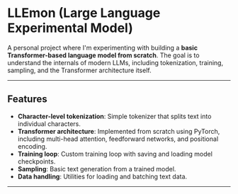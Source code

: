 # LLEmon (Large Language Experimental Model)

A personal project where I'm experimenting with building a **basic Transformer-based language model from scratch**. The goal is to understand the internals of modern LLMs, including tokenization, training, sampling, and the Transformer architecture itself. 

---

## Features

- **Character-level tokenization**: Simple tokenizer that splits text into individual characters.
- **Transformer architecture**: Implemented from scratch using PyTorch, including multi-head attention, feedforward networks, and positional encoding.
- **Training loop**: Custom training loop with saving and loading model checkpoints.
- **Sampling**: Basic text generation from a trained model.
- **Data handling**: Utilities for loading and batching text data.
---